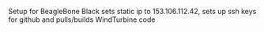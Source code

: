 Setup for BeagleBone Black sets static ip to 153.106.112.42, sets up ssh keys for github and pulls/builds WindTurbine code
